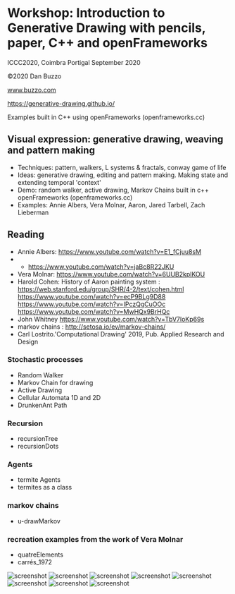 # Workshop: Introduction to Generative Drawing with pencils, paper, C++ and openFrameworks
ICCC2020, Coimbra Portigal September 2020
 
 ©2020 Dan Buzzo
 
 www.buzzo.com
 
 https://generative-drawing.github.io/


 Examples built in C++ using openFrameworks (openframeworks.cc)

## Visual expression: generative drawing, weaving and pattern making

* Techniques: pattern, walkers, L systems & fractals, conway game of life
* Ideas: generative drawing, editing and pattern making. Making state and extending temporal 'context'
* Demo: random walker, active drawing, Markov Chains built in c++ openFrameworks (openframeworks.cc)
* Examples: Annie Albers, Vera Molnar, Aaron, Jared Tarbell, Zach Lieberman

## Reading
* Annie Albers: https://www.youtube.com/watch?v=E1_fCjuu8sM
* * https://www.youtube.com/watch?v=jaBc8R22JKU
* Vera Molnar: https://www.youtube.com/watch?v=6UUB2kplKOU
* Harold Cohen: History of Aaron painting system : https://web.stanford.edu/group/SHR/4-2/text/cohen.html
https://www.youtube.com/watch?v=ecP9BLg9D88
https://www.youtube.com/watch?v=IPczQgCuOOc
https://www.youtube.com/watch?v=MwHQx9BrHQc
* John Whitney https://www.youtube.com/watch?v=TbV7loKp69s
* markov chains : http://setosa.io/ev/markov-chains/
* Carl Lostrito.'Computational Drawing' 2019, Pub. Applied Research and Design

### Stochastic processes

* Random Walker
* Markov Chain for drawing
* Active Drawing
* Cellular Automata 1D and 2D
* DrunkenAnt Path
  
### Recursion
 * recursionTree
 * recursionDots

### Agents
* termite Agents
* termites as a class

### markov chains
* u-drawMarkov

### recreation examples from the work of Vera Molnar
* quatreElements
* carrés_1972
  
![screenshot](activeDrawing/screenshot-activeDrawing.png)
![screenshot](cellularAutomata/screenshot-CA.png)
![screenshot](cellularAutomata2D/screenshot-CA2D.png)
![screenshot](randomWalker/screenshot-randomWalker.png)
![screenshot](colorPalettes/screenshot-colorPalettes.png)
![screenshot](drunkenAnt/screenshot-drunkenAnt.png)
![screenshot](recursionTree/screenshot-recursionTree.png)
![screenshot](termiteAgents/screenshot-termiteAgents.png)
